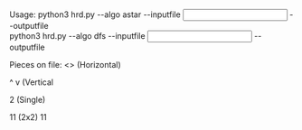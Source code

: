 Usage:  python3 hrd.py --algo astar --inputfile <input file> --outputfile <output file>    
        python3 hrd.py --algo dfs --inputfile <input file> --outputfile <output file>

Pieces on file:
 <> (Horizontal)
 
 ^ 
 v (Vertical
 
 2 (Single)
 
 11 (2x2)
 11
